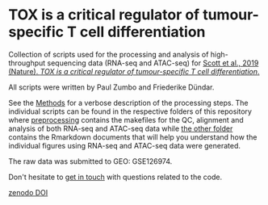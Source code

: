 # TOX is a critical regulator of tumour-specific T cell differentiation

Collection of scripts used for the processing and analysis of high-throughput sequencing data (RNA-seq and ATAC-seq) for [Scott et al., 2019 (Nature). *TOX is a critical regulator of tumour-specific T cell differentiation*.](https://www.nature.com/articles/s41586-019-1324-y)

All scripts were written by Paul Zumbo and Friederike Dündar.

See the [Methods](https://github.com/friedue/Scott2019/blob/master/methods_andrew.md) for a verbose description of the processing steps.
The individual scripts can be found in the respective folders of this repository where [preprocessing](https://github.com/friedue/Scott2019/tree/master/preprocessing) contains the makefiles for the QC, alignment and analysis of both RNA-seq and ATAC-seq data while 
[the other folder](https://github.com/friedue/Scott2019/tree/master/code_for_figures) contains the Rmarkdown documents that will help you understand how the individual figures using RNA-seq and ATAC-seq data were generated.

The raw data was submitted to GEO: GSE126974.

Don't hesitate to [get in touch](https://abc.med.cornell.edu/) with questions related to the code.

[zenodo DOI](https://zenodo.org/record/4282312)

